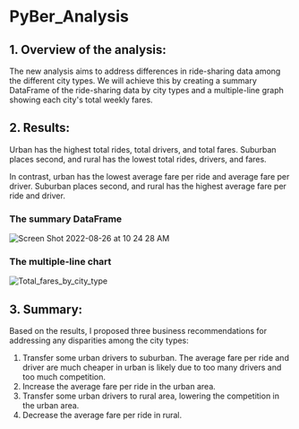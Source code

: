 # PyBer_Analysis


## 1. Overview of the analysis:

The new analysis aims to address differences in ride-sharing data among the different city types.   We will achieve this by creating a     summary DataFrame of the ride-sharing data by city types and a multiple-line graph showing each city's total weekly fares.


## 2. Results:

Urban has the highest total rides, total drivers, and total fares.  Suburban places second, and rural has the lowest total rides, drivers, and fares. 

In contrast, urban has the lowest average fare per ride and average fare per driver.  Suburban places second, and rural has the highest average fare per ride and driver.  


### The summary DataFrame 

![Screen Shot 2022-08-26 at 10 24 28 AM](https://user-images.githubusercontent.com/108419097/186926096-2732d097-98ef-4815-b749-9546d7830586.png)


### The multiple-line chart

![Total_fares_by_city_type](https://user-images.githubusercontent.com/108419097/186916833-a5918fe6-8b70-4e5e-a22e-75f51db7bb47.png)


## 3. Summary:


Based on the results, I proposed three business recommendations for addressing any disparities among the city types:

1.  Transfer some urban drivers to suburban.  The average fare per ride and driver are much cheaper in urban is likely due to too many drivers and too much competition.
2.  Increase the average fare per ride in the urban area.
3.  Transfer some urban drivers to rural area, lowering the competition in the urban area. 
4.  Decrease the average fare per ride in rural.
